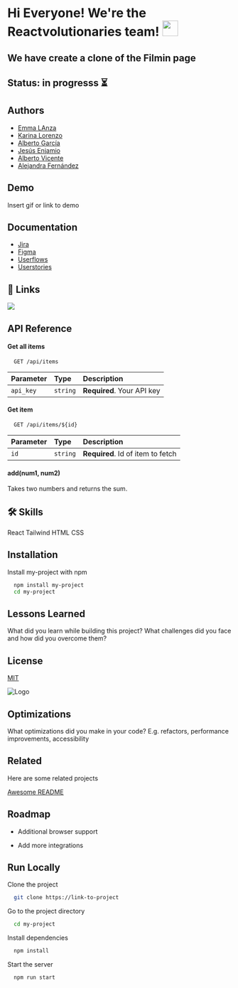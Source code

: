 
# Hi Everyone! We're the Reactvolutionaries team!  <img src="https://media.giphy.com/media/hvRJCLFzcasrR4ia7z/giphy.gif" width="35"> 

## We have create a clone of the Filmin page

## Status: in progresss ⏳

## Authors

- [Emma LAnza](https://github.com/emmalanza)
- [Karina Lorenzo](https://github.com/karinalorenzo)
- [Alberto García](https://github.com/algama17)
- [Jesús Enjamio](https://github.com/JesusEnjamio)
- [Alberto Vicente](https://github.com/berto9675)
- [Alejandra Fernández](https://github.com/Akalchi)


## Demo

Insert gif or link to demo

## Documentation

- [Jira](https://jesusenjamio.atlassian.net/jira/core/projects/GTMS/board)
- [Figma](https://www.figma.com/design/563btG1aZfBqVuz5EeGwEW/CLON-FILMIN?node-id=0-1&p=f&t=ZkYxLDURlvCPhQSq-0)
- [Userflows](https://lucid.app/lucidchart/205d7641-21ce-4592-8c5c-9f929cbad134/edit?page=0_0&invitationId=inv_045b2715-511a-4aec-a880-eaa1992f5b0b#)
- [Userstories](https://www.canva.com/design/DAGc6KI4mv8/EGSfCAW6HFgVCgSxBKEgLA/view?utm_content=DAGc6KI4mv8&utm_campaign=designshare&utm_medium=link2&utm_source=uniquelinks&utlId=h115e5b67ec)

## 🔗 Links
[![](https://img.shields.io/badge/my_portfolio-000?style=for-the-badge&logo=ko-fi&logoColor=white)](https://katherineoelsner.com/)

## API Reference

#### Get all items

```http
  GET /api/items
```

| Parameter | Type     | Description                |
| :-------- | :------- | :------------------------- |
| `api_key` | `string` | **Required**. Your API key |

#### Get item

```http
  GET /api/items/${id}
```

| Parameter | Type     | Description                       |
| :-------- | :------- | :-------------------------------- |
| `id`      | `string` | **Required**. Id of item to fetch |

#### add(num1, num2)

Takes two numbers and returns the sum.






## 🛠 Skills
React
Tailwind 
HTML
CSS

## Installation

Install my-project with npm

```bash
  npm install my-project
  cd my-project
```
    
## Lessons Learned

What did you learn while building this project? What challenges did you face and how did you overcome them?


## License

[MIT](https://choosealicense.com/licenses/mit/)


![Logo](https://dev-to-uploads.s3.amazonaws.com/uploads/articles/th5xamgrr6se0x5ro4g6.png)


## Optimizations

What optimizations did you make in your code? E.g. refactors, performance improvements, accessibility


## Related

Here are some related projects

[Awesome README](https://github.com/matiassingers/awesome-readme)


## Roadmap

- Additional browser support

- Add more integrations


## Run Locally

Clone the project

```bash
  git clone https://link-to-project
```

Go to the project directory

```bash
  cd my-project
```

Install dependencies

```bash
  npm install
```

Start the server

```bash
  npm run start
```




